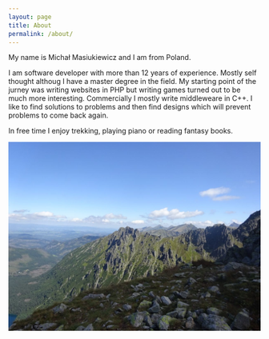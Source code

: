 ```yaml
---
layout: page
title: About
permalink: /about/
---
```

My name is Michał Masiukiewicz and I am from Poland.

I am software developer with more than 12 years of experience.
Mostly self thought althoug I have a master degree in the field. My starting point of the jurney was writing websites in PHP but writing games turned out to be much more interesting. Commercially I mostly write middleweare in C++.
I like to find solutions to problems and then find designs which will prevent problems to come back again.

In free time I enjoy trekking, playing piano or reading fantasy books.

![Alt text](assets/mountains_trip.jpg?raw=true "Mountain Trip")
